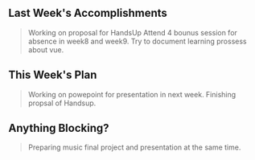 ## Last Week's Accomplishments

> Working on proposal for HandsUp
> Attend 4 bounus session for absence in week8 and week9.
> Try to document learning prossess about vue.

## This Week's Plan

> Working on powepoint for presentation in next week.
> Finishing propsal of Handsup.

## Anything Blocking?

> Preparing music final project and presentation at the same time.

